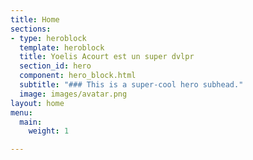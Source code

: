 ```yaml
---
title: Home
sections:
- type: heroblock
  template: heroblock
  title: Yoelis Acourt est un super dvlpr
  section_id: hero
  component: hero_block.html
  subtitle: "### This is a super-cool hero subhead."
  image: images/avatar.png
layout: home
menu:
  main:
    weight: 1

---
```


